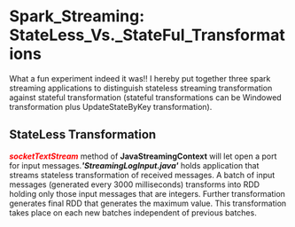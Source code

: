 # Spark_Streaming: StateLess_Vs._StateFul_Transformations
<p>What a fun experiment indeed it was!! I hereby put together three spark streaming applications to distinguish stateless streaming transformation against stateful transformation (stateful transformations can be Windowed transformation plus UpdateStateByKey transformation).</p>

StateLess Transformation
------------------------
<p><font color="red"><b><i>socketTextStream</i></b></font> method of <b>JavaStreamingContext</b> will let open a port for input messages.<b><i>'StreamingLogInput.java'</i></b> holds application that streams stateless transformation of received messages. A batch of input messages (generated every 3000 milliseconds) transforms into RDD holding only those input messages that are integers. Further transformation generates final RDD that generates the maximum value. This transformation takes place on each new batches independent of previous batches.</p>

